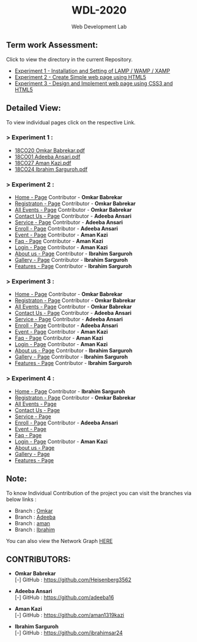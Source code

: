 <h1 align="center">WDL-2020</h1>
<p align="center">Web Development Lab</p>

## Term work Assessment:

Click to view the directory in the current Repository.
- <a href="https://github.com/Heisenberg3562/WDL-2020/tree/master/Experiment_1">Experiment 1 - Installation and Setting of LAMP / WAMP / XAMP</a>
- <a href="https://github.com/Heisenberg3562/WDL-2020/tree/master/Experiment_2">Experiment 2 - Create Simple web page using HTML5</a>
- <a href="https://github.com/Heisenberg3562/WDL-2020/tree/master/Experiment_3">Experiment 3 - Design and Implement web page using CSS3 and HTML5</a>

## Detailed View:

To view individual pages click on the respective Link.

### > Experiment 1 :

- <a href="https://heisenberg3562.github.io/WDL-2020/Experiment_1/Omkar_Experiment_1.pdf">18CO20 Omkar Babrekar.pdf</a>
- <a href="https://heisenberg3562.github.io/WDL-2020/Experiment_1/adeeba_exp_1.pdf">18CO01 Adeeba Ansari.pdf</a>
- <a href="https://heisenberg3562.github.io/WDL-2020/Experiment_1/Aman_Experiment_1.pdf">18CO27 Aman Kazi.pdf</a>
- <a href="https://heisenberg3562.github.io/WDL-2020/Experiment_1/Ibrahim_Experiment_1.pdf">18CO24 Ibrahim Sarguroh.pdf</a>

### > Experiment 2 :

- <a href="https://heisenberg3562.github.io/WDL-2020/Experiment_2/">Home - Page</a> Contributor - <b>Omkar Babrekar</b>
- <a href="https://heisenberg3562.github.io/WDL-2020/Experiment_2/registration.html">Registraton - Page</a> Contributor - <b>Omkar Babrekar</b>
- <a href="https://heisenberg3562.github.io/WDL-2020/Experiment_2/all-events.html">All Events - Page</a> Contributor - <b>Omkar Babrekar</b>
- <a href="https://heisenberg3562.github.io/WDL-2020/Experiment_2/contact-us.html">Contact Us - Page</a> Contributor - <b>Adeeba Ansari</b>
- <a href="https://heisenberg3562.github.io/WDL-2020/Experiment_2/service-page.html">Service - Page</a> Contributor - <b>Adeeba Ansari</b>
- <a href="https://heisenberg3562.github.io/WDL-2020/Experiment_2/enroll-page.html">Enroll - Page</a> Contributor - <b>Adeeba Ansari</b>
- <a href="https://heisenberg3562.github.io/WDL-2020/Experiment_2/event-page.html">Event - Page</a> Contributor - <b>Aman Kazi</b>
- <a href="https://heisenberg3562.github.io/WDL-2020/Experiment_2/faq.html">Faq - Page</a> Contributor - <b>Aman Kazi</b>
- <a href="https://heisenberg3562.github.io/WDL-2020/Experiment_2/login.html">Login - Page</a> Contributor - <b>Aman Kazi</b>
- <a href="https://heisenberg3562.github.io/WDL-2020/Experiment_2/about-us.html">About us - Page</a> Contributor - <b>Ibrahim Sarguroh</b>
- <a href="https://heisenberg3562.github.io/WDL-2020/Experiment_2/gallery.html">Gallery - Page</a> Contributor - <b>Ibrahim Sarguroh</b>
- <a href="https://heisenberg3562.github.io/WDL-2020/Experiment_2/features.html">Features - Page</a> Contributor - <b>Ibrahim Sarguroh</b>

### > Experiment 3 :

- <a href="https://heisenberg3562.github.io/WDL-2020/Experiment_3/">Home - Page</a> Contributor - <b>Omkar Babrekar</b>
- <a href="https://heisenberg3562.github.io/WDL-2020/Experiment_3/registration.html">Registraton - Page</a> Contributor - <b>Omkar Babrekar</b>
- <a href="https://heisenberg3562.github.io/WDL-2020/Experiment_3/all-events.html">All Events - Page</a> Contributor - <b>Omkar Babrekar</b>
- <a href="https://heisenberg3562.github.io/WDL-2020/Experiment_3/contact-us.html">Contact Us - Page</a> Contributor - <b>Adeeba Ansari</b>
- <a href="https://heisenberg3562.github.io/WDL-2020/Experiment_3/service-page.html">Service - Page</a> Contributor - <b>Adeeba Ansari</b>
- <a href="https://heisenberg3562.github.io/WDL-2020/Experiment_3/enroll-page.html">Enroll - Page</a> Contributor - <b>Adeeba Ansari</b>
- <a href="https://heisenberg3562.github.io/WDL-2020/Experiment_3/event-page.html">Event - Page</a> Contributor - <b>Aman Kazi</b>
- <a href="https://heisenberg3562.github.io/WDL-2020/Experiment_3/faq.html">Faq - Page</a> Contributor - <b>Aman Kazi</b>
- <a href="https://heisenberg3562.github.io/WDL-2020/Experiment_3/login.html">Login - Page</a> Contributor - <b>Aman Kazi</b>
- <a href="https://heisenberg3562.github.io/WDL-2020/Experiment_3/about-us.html">About us - Page</a> Contributor - <b>Ibrahim Sarguroh</b>
- <a href="https://heisenberg3562.github.io/WDL-2020/Experiment_3/gallery.html">Gallery - Page</a> Contributor - <b>Ibrahim Sarguroh</b>
- <a href="https://heisenberg3562.github.io/WDL-2020/Experiment_3/features.html">Features - Page</a> Contributor - <b>Ibrahim Sarguroh</b>

### > Experiment 4 :

- <a href="https://heisenberg3562.github.io/WDL-2020/Experiment_4/">Home - Page</a> Contributor - <b>Ibrahim Sarguroh</b>
- <a href="https://heisenberg3562.github.io/WDL-2020/Experiment_4/registration.html">Registraton - Page</a> Contributor - <b>Omkar Babrekar</b>
- <a href="https://heisenberg3562.github.io/WDL-2020/Experiment_4/all-events.html">All Events - Page</a>
- <a href="https://heisenberg3562.github.io/WDL-2020/Experiment_4/contact-us.html">Contact Us - Page</a>
- <a href="https://heisenberg3562.github.io/WDL-2020/Experiment_4/service-page.html">Service - Page</a>
- <a href="https://heisenberg3562.github.io/WDL-2020/Experiment_4/enroll-page.html">Enroll - Page</a> Contributor - <b>Adeeba Ansari</b>
- <a href="https://heisenberg3562.github.io/WDL-2020/Experiment_4/event-page.html">Event - Page</a>
- <a href="https://heisenberg3562.github.io/WDL-2020/Experiment_4/faq.html">Faq - Page</a>
- <a href="https://heisenberg3562.github.io/WDL-2020/Experiment_4/login.html">Login - Page</a> Contributor - <b>Aman Kazi</b>
- <a href="https://heisenberg3562.github.io/WDL-2020/Experiment_4/about-us.html">About us - Page</a>
- <a href="https://heisenberg3562.github.io/WDL-2020/Experiment_4/gallery.html">Gallery - Page</a>
- <a href="https://heisenberg3562.github.io/WDL-2020/Experiment_4/features.html">Features - Page</a>


## Note:

To know Individual Contribution of the project you can visit the branches via below links :
- Branch : <a href="https://github.com/Heisenberg3562/WDL-2020/tree/Omkar">Omkar</a>
- Branch : <a href="https://github.com/Heisenberg3562/WDL-2020/tree/Adeeba">Adeeba</a>
- Branch : <a href="https://github.com/Heisenberg3562/WDL-2020/tree/aman">aman</a>
- Branch : <a href="https://github.com/Heisenberg3562/WDL-2020/tree/Ibrahim">Ibrahim</a>

You can also view the Network Graph <a href="https://github.com/Heisenberg3562/WDL-2020/network">HERE</a>

## CONTRIBUTORS:

- **Omkar Babrekar**<br>
[-] GitHub : <a href="https://github.com/Heisenberg3562">https://github.com/Heisenberg3562</a>

- **Adeeba Ansari**<br>
[-] GitHub : <a href="https://github.com/adeeba16">https://github.com/adeeba16</a>

- **Aman Kazi**<br>
[-] GitHub : <a href="https://github.com/aman1319kazi">https://github.com/aman1319kazi</a>

- **Ibrahim Sarguroh**<br>
[-] GitHub : <a href="https://github.com/ibrahimsar24">https://github.com/ibrahimsar24</a>
